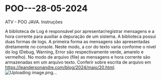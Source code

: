 # POO---28-05-2024
ATV -  POO JAVA.
Instruções

A biblioteca de Log é responsável por apresentar/registrar mensagens e a hora corrente para auxiliar a depuração de um sistema. A biblioteca possui duas formas de logs. A primeira forma as mensagens são apresentadas diretamente no console. Neste modo, a cor do texto varia conforme o nível do log (Debug, Warning, Error são respectivamente verde, amarelo e vermelho). No modo de arquivo (file) as mensagens e hora corrente são armazenadas em um arquivo texto.  Conferir sobre escrita de arquivo em https://leandersonandre.com/blog/2024/maio/20.html.
![Uploading image.png…]()
